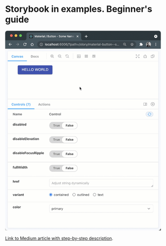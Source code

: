 # Storybook in examples. Beginner's guide
![](./result.gif)

[Link to Medium article with step-by-step description](https://medium.com/litslink/storybook-in-examples-beginners-guide-6179cf83e1b6).
